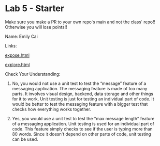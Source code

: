 # Lab 5 - Starter
Make sure you make a PR to your own repo's main and not the class' repo!! Otherwise you will lose points!!

Name:
Emily Cai

Links:

[expose.html](https://emilyycaii.github.io/Lab5_Starter/expose.html)

[explore.html](https://emilyycaii.github.io/Lab5_Starter/explore.html)

Check Your Understanding:

1. No, you would not use a unit test to test the “message” feature of a messaging application. The messaging feature is made of too many parts. It involves visual design, backend, data storage and other things for it to work. Unit testing is just for testing an individual part of code. It would be better to test the messaging feature with a bigger test that checks how everything works together.

2. Yes, you would use a unit test to test the “max message length” feature of a messaging application. Unit testing is used for an individual part of code. This feature simply checks to see if the user is typing more than 80 words. Since it doesn't depend on other parts of code, unit testing can be used.